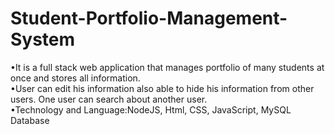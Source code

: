 # Student-Portfolio-Management-System
•It is a full stack web application that manages portfolio of many
students at once and stores all information.<br>
•User can edit his information also able to hide his information
from other users. One user can search about another user.<br>
•Technology and Language:NodeJS, Html, CSS, JavaScript, MySQL
Database
